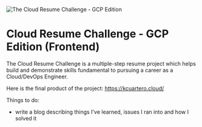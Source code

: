 ![The Cloud Resume Challenge - GCP Edition](https://github.com/kcuartero/crc-frontend/assets/30248294/41564207-8fc5-49af-ac6e-7ef662642c1e)
# Cloud Resume Challenge - GCP Edition (Frontend)
The Cloud Resume Challenge is a multiple-step resume project which helps build and demonstrate skills fundamental to pursuing a career as a Cloud/DevOps Engineer. 

Here is the final product of the project: https://kcuartero.cloud/

Things to do:
- write a blog describing things I've learned, issues I ran into and how I solved it
